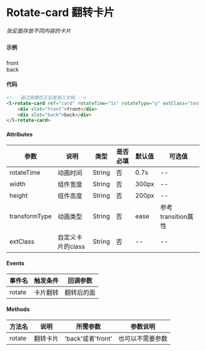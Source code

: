 # Rotate-card 翻转卡片

*张反面存放不同内容的卡片*

### 

#### 示例
###
<l-rotate-card ref="card" rotateTime="1s" rotateType="y" extClass="test" width="200px">
<div slot="front">front</div>
<div slot="back">back</div>
</l-rotate-card>

#### 代码
```html
<!-- 通过插槽在正反面插入文档 -->
<l-rotate-card ref="card" rotateTime="1s" rotateType="y" extClass="test" width="200px">
    <div slot="front">front</div>
    <div slot="back">back</div>
</l-rotate-card>
```

#### Attributes
| 参数 | 说明 | 类型 | 是否必填 | 默认值 | 可选值 |
| ---  | --- | ---  | ---      | ---   | ---   |
| rotateTime | 动画时间 | String | 否 | 0.7s | -- |
| width | 组件宽度 | String | 否 | 300px | -- |
| height | 组件高度 | String | 否 | 200px | -- |
| transformType | 动画类型 | String | 否 | ease | 参考transition属性 |
| extClass | 自定义卡片的class | String | 否 | -- | -- |


#### Events
| 事件名 | 触发条件 | 回调参数 |
|  ---  | ---  | ---  | 
| rotate | 卡片翻转 | 翻转后的面 |


#### Methods
| 方法名 | 说明 | 所需参数 | 参数说明 |
|  ---  | ---  | ---  | --- |
| rotate | 翻转卡片 | 'back'或者'front'  | 也可以不需要参数 |
